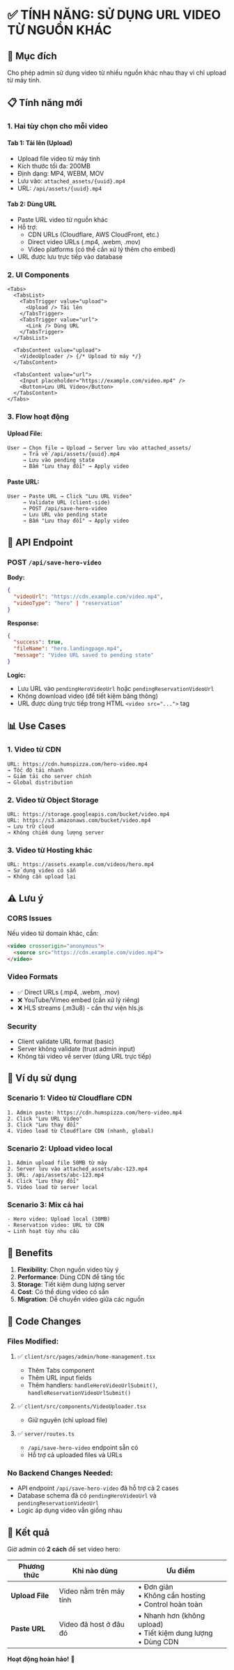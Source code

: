 # ✅ TÍNH NĂNG: SỬ DỤNG URL VIDEO TỪ NGUỒN KHÁC

## 🎯 Mục đích
Cho phép admin sử dụng video từ nhiều nguồn khác nhau thay vì chỉ upload từ máy tính.

## 📋 Tính năng mới

### 1. **Hai tùy chọn cho mỗi video**

#### Tab 1: Tải lên (Upload)
- Upload file video từ máy tính
- Kích thước tối đa: 200MB
- Định dạng: MP4, WEBM, MOV
- Lưu vào: `attached_assets/{uuid}.mp4`
- URL: `/api/assets/{uuid}.mp4`

#### Tab 2: Dùng URL
- Paste URL video từ nguồn khác
- Hỗ trợ:
  - CDN URLs (Cloudflare, AWS CloudFront, etc.)
  - Direct video URLs (.mp4, .webm, .mov)
  - Video platforms (có thể cần xử lý thêm cho embed)
- URL được lưu trực tiếp vào database

### 2. **UI Components**

```tsx
<Tabs>
  <TabsList>
    <TabsTrigger value="upload">
      <Upload /> Tải lên
    </TabsTrigger>
    <TabsTrigger value="url">
      <Link /> Dùng URL
    </TabsTrigger>
  </TabsList>
  
  <TabsContent value="upload">
    <VideoUploader /> {/* Upload từ máy */}
  </TabsContent>
  
  <TabsContent value="url">
    <Input placeholder="https://example.com/video.mp4" />
    <Button>Lưu URL Video</Button>
  </TabsContent>
</Tabs>
```

### 3. **Flow hoạt động**

#### Upload File:
```
User → Chọn file → Upload → Server lưu vào attached_assets/
     → Trả về /api/assets/{uuid}.mp4
     → Lưu vào pending state
     → Bấm "Lưu thay đổi" → Apply video
```

#### Paste URL:
```
User → Paste URL → Click "Lưu URL Video"
     → Validate URL (client-side)
     → POST /api/save-hero-video
     → Lưu URL vào pending state
     → Bấm "Lưu thay đổi" → Apply video
```

## 🔧 API Endpoint

### POST `/api/save-hero-video`
**Body:**
```json
{
  "videoUrl": "https://cdn.example.com/video.mp4",
  "videoType": "hero" | "reservation"
}
```

**Response:**
```json
{
  "success": true,
  "fileName": "hero.landingpage.mp4",
  "message": "Video URL saved to pending state"
}
```

**Logic:**
- Lưu URL vào `pendingHeroVideoUrl` hoặc `pendingReservationVideoUrl`
- Không download video (để tiết kiệm băng thông)
- URL được dùng trực tiếp trong HTML `<video src="...">` tag

## 📊 Use Cases

### 1. **Video từ CDN**
```
URL: https://cdn.humspizza.com/hero-video.mp4
→ Tốc độ tải nhanh
→ Giảm tải cho server chính
→ Global distribution
```

### 2. **Video từ Object Storage**
```
URL: https://storage.googleapis.com/bucket/video.mp4
URL: https://s3.amazonaws.com/bucket/video.mp4
→ Lưu trữ cloud
→ Không chiếm dung lượng server
```

### 3. **Video từ Hosting khác**
```
URL: https://assets.example.com/videos/hero.mp4
→ Sử dụng video có sẵn
→ Không cần upload lại
```

## ⚠️ Lưu ý

### CORS Issues
Nếu video từ domain khác, cần:
```html
<video crossorigin="anonymous">
  <source src="https://cdn.example.com/video.mp4">
</video>
```

### Video Formats
- ✅ Direct URLs (.mp4, .webm, .mov)
- ❌ YouTube/Vimeo embed (cần xử lý riêng)
- ❌ HLS streams (.m3u8) - cần thư viện hls.js

### Security
- Client validate URL format (basic)
- Server không validate (trust admin input)
- Không tải video về server (dùng URL trực tiếp)

## 🎯 Ví dụ sử dụng

### Scenario 1: Video từ Cloudflare CDN
```
1. Admin paste: https://cdn.humspizza.com/hero-video.mp4
2. Click "Lưu URL Video"
3. Click "Lưu thay đổi"
4. Video load từ Cloudflare CDN (nhanh, global)
```

### Scenario 2: Upload video local
```
1. Admin upload file 50MB từ máy
2. Server lưu vào attached_assets/abc-123.mp4
3. URL: /api/assets/abc-123.mp4
4. Click "Lưu thay đổi"
5. Video load từ server local
```

### Scenario 3: Mix cả hai
```
- Hero video: Upload local (30MB)
- Reservation video: URL từ CDN
→ Linh hoạt tùy nhu cầu
```

## 🚀 Benefits

1. **Flexibility**: Chọn nguồn video tùy ý
2. **Performance**: Dùng CDN để tăng tốc
3. **Storage**: Tiết kiệm dung lượng server
4. **Cost**: Có thể dùng video có sẵn
5. **Migration**: Dễ chuyển video giữa các nguồn

## 📝 Code Changes

### Files Modified:
1. ✅ `client/src/pages/admin/home-management.tsx`
   - Thêm Tabs component
   - Thêm URL input fields
   - Thêm handlers: `handleHeroVideoUrlSubmit()`, `handleReservationVideoUrlSubmit()`

2. ✅ `client/src/components/VideoUploader.tsx`
   - Giữ nguyên (chỉ upload file)

3. ✅ `server/routes.ts`
   - `/api/save-hero-video` endpoint sẵn có
   - Hỗ trợ cả uploaded files và URLs

### No Backend Changes Needed:
- API endpoint `/api/save-hero-video` đã hỗ trợ cả 2 cases
- Database schema đã có `pendingHeroVideoUrl` và `pendingReservationVideoUrl`
- Logic áp dụng video vẫn giống nhau

## 🎉 Kết quả

Giờ admin có **2 cách** để set video hero:

| Phương thức | Khi nào dùng | Ưu điểm |
|------------|--------------|---------|
| **Upload File** | Video nằm trên máy tính | • Đơn giản<br>• Không cần hosting<br>• Control hoàn toàn |
| **Paste URL** | Video đã host ở đâu đó | • Nhanh hơn (không upload)<br>• Tiết kiệm dung lượng<br>• Dùng CDN |

**Hoạt động hoàn hảo!** 🚀
